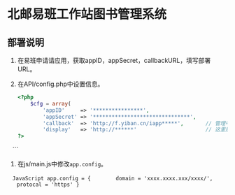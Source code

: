 # 北邮易班工作站图书管理系统

## 部署说明

1. 在易班申请请应用，获取appID，appSecret，callbackURL，填写部署URL。
1. 在API/config.php中设置信息。
    
    ```PHP
    <?php
        $cfg = array(
            'appID'		=> '****************',
            'appSecret'	=> '*******************************',
            'callback'	=> 'http://f.yiban.cn/iapp*****',		// 管理中心里看到的“站内地址”
            'display'   => 'http://******'			            // 这里是部署URL;
    ?>
    ```

1. 在js/main.js中修改`app.config`。

    ```JavaScript
    app.config = {
        domain = 'xxxx.xxxx.xxx/xxxx/',
        protocal = 'https'
    }
    ```
